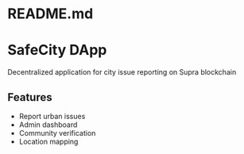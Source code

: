 # README.md
# SafeCity DApp
Decentralized application for city issue reporting on Supra blockchain

## Features
- Report urban issues
- Admin dashboard
- Community verification
- Location mapping